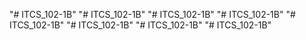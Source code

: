 "# ITCS_102-1B" 
"# ITCS_102-1B" 
"# ITCS_102-1B" 
"# ITCS_102-1B" 
"# ITCS_102-1B" 
"# ITCS_102-1B" 
"# ITCS_102-1B" 
"# ITCS_102-1B" 
